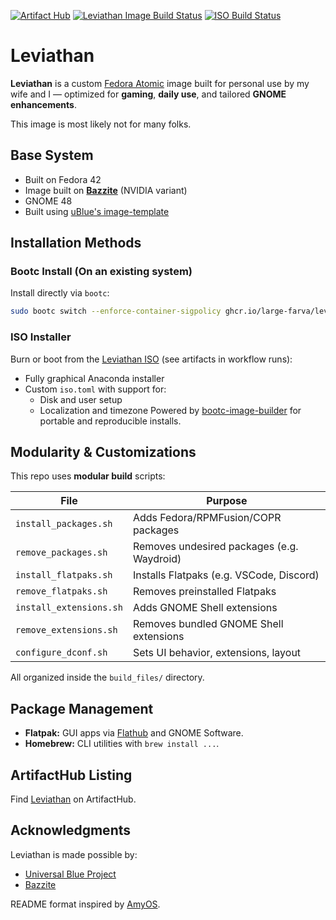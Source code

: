 [![Artifact Hub](https://img.shields.io/endpoint?url=https://artifacthub.io/badge/repository/leviathan)](https://artifacthub.io/packages/search?repo=leviathan) [![Leviathan Image Build Status](https://github.com/large-farva/leviathan/actions/workflows/build.yml/badge.svg?branch=main)](https://github.com/large-farva/leviathan/actions/workflows/build.yml) [![ISO Build Status](https://github.com/large-farva/leviathan/actions/workflows/build_iso.yml/badge.svg?branch=main)](https://github.com/large-farva/leviathan/actions/workflows/build_iso.yml)

# Leviathan
**Leviathan** is a custom [Fedora Atomic](https://fedoraproject.org/atomic-desktops/) image built for personal use by my wife and I — optimized for **gaming**, **daily use**, and tailored **GNOME enhancements**.

This image is most likely not for many folks.

## Base System
- Built on Fedora 42
- Image built on **[Bazzite](https://bazzite.gg/)** (NVIDIA variant)
- GNOME 48
- Built using [uBlue's image-template](https://github.com/ublue-os/image-template)


## Installation Methods

### Bootc Install (On an existing system)
Install directly via `bootc`:

```bash
sudo bootc switch --enforce-container-sigpolicy ghcr.io/large-farva/leviathan:latest
```

### ISO Installer
Burn or boot from the [Leviathan ISO](https://github.com/large-farva/leviathan/actions/workflows/build_iso.yml) (see artifacts in workflow runs):
- Fully graphical Anaconda installer
- Custom ```iso.toml``` with support for:
    - Disk and user setup
    - Localization and timezone
Powered by [bootc-image-builder](https://github.com/containers/bootc-image-builder) for portable and reproducible installs.

## Modularity & Customizations
This repo uses **modular build** scripts:

| File                    | Purpose                                    |
| ----------------------- | ------------------------------------------ |
| `install_packages.sh`   | Adds Fedora/RPMFusion/COPR packages        |
| `remove_packages.sh`    | Removes undesired packages (e.g. Waydroid) |
| `install_flatpaks.sh`   | Installs Flatpaks (e.g. VSCode, Discord)   |
| `remove_flatpaks.sh`    | Removes preinstalled Flatpaks              |
| `install_extensions.sh` | Adds GNOME Shell extensions                |
| `remove_extensions.sh`  | Removes bundled GNOME Shell extensions     |
| `configure_dconf.sh`    | Sets UI behavior, extensions, layout       |

All organized inside the ```build_files/``` directory.

## Package Management
- **Flatpak:** GUI apps via [Flathub](https://flathub.org/) and GNOME Software.
- **Homebrew:** CLI utilities with ```brew install ...```.

## ArtifactHub Listing
Find [Leviathan](https://artifacthub.io/packages/search?repo=leviathan) on ArtifactHub.

## Acknowledgments
Leviathan is made possible by:
- [Universal Blue Project](https://github.com/ublue-os)
- [Bazzite](https://bazzite.gg/)


README format inspired by [AmyOS](https://github.com/astrovm/amyos/tree/main).